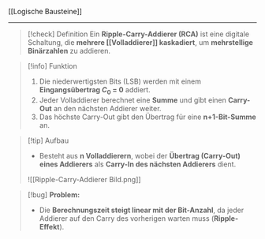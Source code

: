 [[Logische Bausteine]]

---

> [!check] Definition
> Ein **Ripple-Carry-Addierer (RCA)** ist eine digitale Schaltung, die **mehrere [[Volladdierer]] kaskadiert**, um **mehrstellige Binärzahlen** zu addieren.

> [!info] Funktion
> 1. Die niederwertigsten Bits (LSB) werden mit einem **Eingangsübertrag $C_{0}$ = 0** addiert.
> 2. Jeder Volladdierer berechnet eine **Summe** und gibt einen **Carry-Out** an den nächsten Addierer weiter.
> 3. Das höchste Carry-Out gibt den Übertrag für eine **n+1-Bit-Summe** an.

> [!tip] Aufbau
> - Besteht aus **n Volladdierern**, wobei der **Übertrag (Carry-Out) eines Addierers** als **Carry-In des nächsten Addierers** dient.
>
> ![[Ripple-Carry-Addierer Bild.png]]

> [!bug] **Problem:**
> - Die **Berechnungszeit steigt linear mit der Bit-Anzahl**, da jeder Addierer auf den Carry des vorherigen warten muss (**Ripple-Effekt**).
